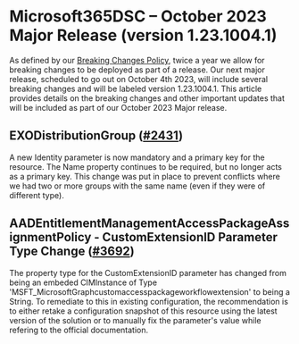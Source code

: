 # Microsoft365DSC – October 2023 Major Release (version 1.23.1004.1)

As defined by our [Breaking Changes Policy](https://microsoft365dsc.com/concepts/breaking-changes/), twice a year we allow for breaking changes to be deployed as part of a release. Our next major release, scheduled to go out on October 4th 2023, will include several breaking changes and will be labeled version 1.23.1004.1. This article provides details on the breaking changes and other important updates that will be included as part of our October 2023 Major release.

## EXODistributionGroup ([#2431](https://github.com/microsoft/Microsoft365DSC/pull/2431))

A new Identity parameter is now mandatory and a primary key for the resource. The Name property continues to be required, but no longer acts as a primary key. This change was put in place to prevent conflicts where we had two or more groups with the same name (even if they were of different type).

## AADEntitlementManagementAccessPackageAssignmentPolicy - CustomExtensionID Parameter Type Change ([#3692](https://github.com/microsoft/Microsoft365DSC/pull/3692))

The property type for the CustomExtensionID parameter has changed from being an embeded CIMInstance of Type 'MSFT_MicrosoftGraphcustomaccesspackageworkflowextension' to being a String. To remediate to this in existing configuration, the recommendation is to either retake a configuration snapshot of this resource using the latest version of the solution or to manually fix the parameter's value while refering to the official documentation.
